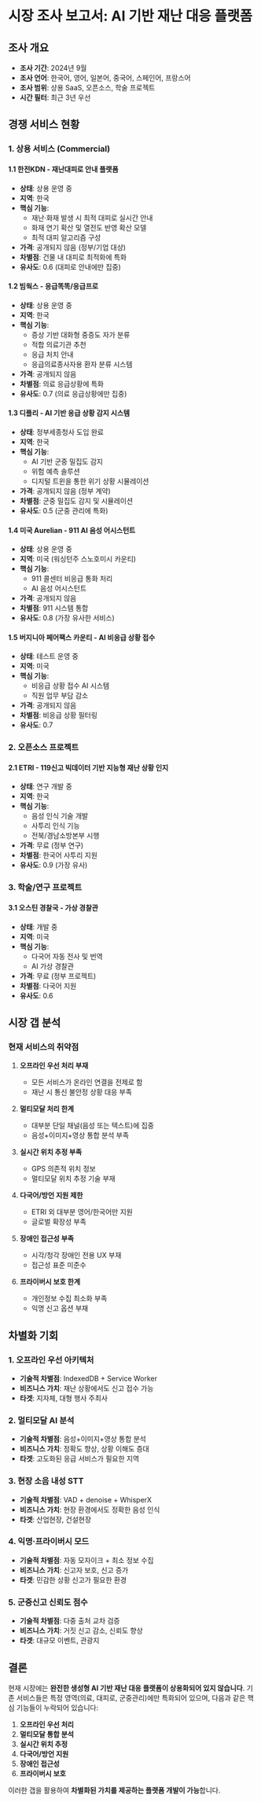 # 시장 조사 보고서: AI 기반 재난 대응 플랫폼

## 조사 개요
- **조사 기간**: 2024년 9월
- **조사 언어**: 한국어, 영어, 일본어, 중국어, 스페인어, 프랑스어
- **조사 범위**: 상용 SaaS, 오픈소스, 학술 프로젝트
- **시간 필터**: 최근 3년 우선

## 경쟁 서비스 현황

### 1. 상용 서비스 (Commercial)

#### 1.1 한전KDN - 재난대피로 안내 플랫폼
- **상태**: 상용 운영 중
- **지역**: 한국
- **핵심 기능**: 
  - 재난·화재 발생 시 최적 대피로 실시간 안내
  - 화재 연기 확산 및 열전도 반영 확산 모델
  - 최적 대피 알고리즘 구성
- **가격**: 공개되지 않음 (정부/기업 대상)
- **차별점**: 건물 내 대피로 최적화에 특화
- **유사도**: 0.6 (대피로 안내에만 집중)

#### 1.2 빔웍스 - 응급똑똑/응급프로
- **상태**: 상용 운영 중
- **지역**: 한국
- **핵심 기능**:
  - 증상 기반 대화형 중증도 자가 분류
  - 적합 의료기관 추천
  - 응급 처치 안내
  - 응급의료종사자용 환자 분류 시스템
- **가격**: 공개되지 않음
- **차별점**: 의료 응급상황에 특화
- **유사도**: 0.7 (의료 응급상황에만 집중)

#### 1.3 디플리 - AI 기반 응급 상황 감지 시스템
- **상태**: 정부세종청사 도입 완료
- **지역**: 한국
- **핵심 기능**:
  - AI 기반 군중 밀집도 감지
  - 위험 예측 솔루션
  - 디지털 트윈을 통한 위기 상황 시뮬레이션
- **가격**: 공개되지 않음 (정부 계약)
- **차별점**: 군중 밀집도 감지 및 시뮬레이션
- **유사도**: 0.5 (군중 관리에 특화)

#### 1.4 미국 Aurelian - 911 AI 음성 어시스턴트
- **상태**: 상용 운영 중
- **지역**: 미국 (워싱턴주 스노호미시 카운티)
- **핵심 기능**:
  - 911 콜센터 비응급 통화 처리
  - AI 음성 어시스턴트
- **가격**: 공개되지 않음
- **차별점**: 911 시스템 통합
- **유사도**: 0.8 (가장 유사한 서비스)

#### 1.5 버지니아 페어팩스 카운티 - AI 비응급 상황 접수
- **상태**: 테스트 운영 중
- **지역**: 미국
- **핵심 기능**:
  - 비응급 상황 접수 AI 시스템
  - 직원 업무 부담 감소
- **가격**: 공개되지 않음
- **차별점**: 비응급 상황 필터링
- **유사도**: 0.7

### 2. 오픈소스 프로젝트

#### 2.1 ETRI - 119신고 빅데이터 기반 지능형 재난 상황 인지
- **상태**: 연구 개발 중
- **지역**: 한국
- **핵심 기능**:
  - 음성 인식 기술 개발
  - 사투리 인식 기능
  - 전북/경남소방본부 시행
- **가격**: 무료 (정부 연구)
- **차별점**: 한국어 사투리 지원
- **유사도**: 0.9 (가장 유사)

### 3. 학술/연구 프로젝트

#### 3.1 오스틴 경찰국 - 가상 경찰관
- **상태**: 개발 중
- **지역**: 미국
- **핵심 기능**:
  - 다국어 자동 전사 및 번역
  - AI 가상 경찰관
- **가격**: 무료 (정부 프로젝트)
- **차별점**: 다국어 지원
- **유사도**: 0.6

## 시장 갭 분석

### 현재 서비스의 취약점

1. **오프라인 우선 처리 부재**
   - 모든 서비스가 온라인 연결을 전제로 함
   - 재난 시 통신 불안정 상황 대응 부족

2. **멀티모달 처리 한계**
   - 대부분 단일 채널(음성 또는 텍스트)에 집중
   - 음성+이미지+영상 통합 분석 부족

3. **실시간 위치 추정 부족**
   - GPS 의존적 위치 정보
   - 멀티모달 위치 추정 기술 부재

4. **다국어/방언 지원 제한**
   - ETRI 외 대부분 영어/한국어만 지원
   - 글로벌 확장성 부족

5. **장애인 접근성 부족**
   - 시각/청각 장애인 전용 UX 부재
   - 접근성 표준 미준수

6. **프라이버시 보호 한계**
   - 개인정보 수집 최소화 부족
   - 익명 신고 옵션 부재

## 차별화 기회

### 1. 오프라인 우선 아키텍처
- **기술적 차별점**: IndexedDB + Service Worker
- **비즈니스 가치**: 재난 상황에서도 신고 접수 가능
- **타겟**: 지자체, 대형 행사 주최사

### 2. 멀티모달 AI 분석
- **기술적 차별점**: 음성+이미지+영상 통합 분석
- **비즈니스 가치**: 정확도 향상, 상황 이해도 증대
- **타겟**: 고도화된 응급 서비스가 필요한 지역

### 3. 현장 소음 내성 STT
- **기술적 차별점**: VAD + denoise + WhisperX
- **비즈니스 가치**: 현장 환경에서도 정확한 음성 인식
- **타겟**: 산업현장, 건설현장

### 4. 익명·프라이버시 모드
- **기술적 차별점**: 자동 모자이크 + 최소 정보 수집
- **비즈니스 가치**: 신고자 보호, 신고 증가
- **타겟**: 민감한 상황 신고가 필요한 환경

### 5. 군중신고 신뢰도 점수
- **기술적 차별점**: 다중 출처 교차 검증
- **비즈니스 가치**: 거짓 신고 감소, 신뢰도 향상
- **타겟**: 대규모 이벤트, 관광지

## 결론

현재 시장에는 **완전한 생성형 AI 기반 재난 대응 플랫폼이 상용화되어 있지 않습니다**. 기존 서비스들은 특정 영역(의료, 대피로, 군중관리)에만 특화되어 있으며, 다음과 같은 핵심 기능들이 누락되어 있습니다:

1. **오프라인 우선 처리**
2. **멀티모달 통합 분석**
3. **실시간 위치 추정**
4. **다국어/방언 지원**
5. **장애인 접근성**
6. **프라이버시 보호**

이러한 갭을 활용하여 **차별화된 가치를 제공하는 플랫폼 개발이 가능**합니다.
